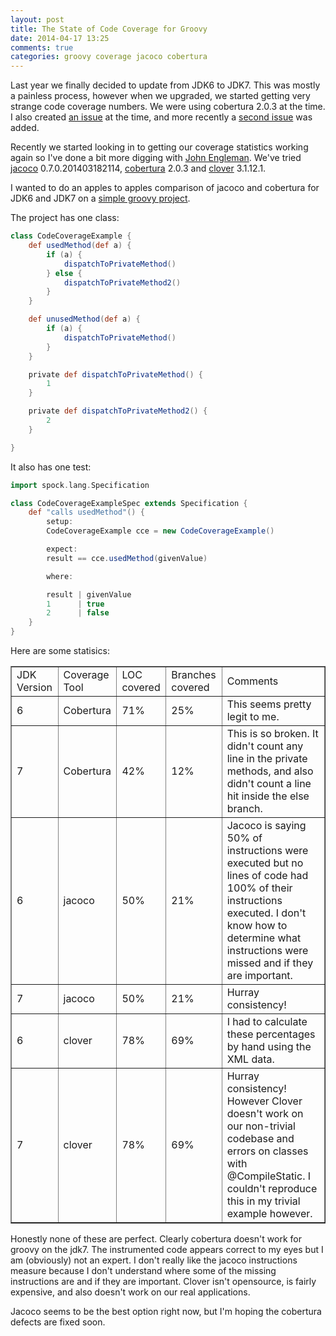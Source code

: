 ```yaml
---
layout: post
title: The State of Code Coverage for Groovy
date: 2014-04-17 13:25
comments: true
categories: groovy coverage jacoco cobertura
---
```


Last year we finally decided to update from JDK6 to JDK7. This was mostly a painless process, however when we upgraded, we started getting very strange code coverage numbers. We were using cobertura 2.0.3 at the time. I also created [an issue](https://github.com/cobertura/cobertura/issues/101) at the time, and more recently a [second issue](https://github.com/cobertura/cobertura/issues/135) was added.

Recently we started looking in to getting our coverage statistics working again so I've done a bit more digging with [John Engleman](https://imperceptiblethoughts.com/). We've tried [jacoco](https://www.eclemma.org/jacoco/) 0.7.0.201403182114, [cobertura](https://cobertura.github.io/cobertura/) 2.0.3 and [clover](https://www.atlassian.com/software/clover/overview) 3.1.12.1. 

I wanted to do an apples to apples comparison of jacoco and cobertura for JDK6 and JDK7 on a [simple groovy project](https://github.com/kyleboon/groovy-code-coverage-examples).

The project has one class:

```groovy
class CodeCoverageExample {
	def usedMethod(def a) {
		if (a) {
			dispatchToPrivateMethod()
		} else {
			dispatchToPrivateMethod2()
		}
	}

	def unusedMethod(def a) {
		if (a) {
			dispatchToPrivateMethod()
		}
	}

	private def dispatchToPrivateMethod() {
		1
	}

	private def dispatchToPrivateMethod2() {
		2
	}

}
```

It also has one test:

```groovy
import spock.lang.Specification

class CodeCoverageExampleSpec extends Specification {
	def "calls usedMethod"() {
		setup:
		CodeCoverageExample cce = new CodeCoverageExample()

		expect:
		result == cce.usedMethod(givenValue)

		where:

		result | givenValue
		1      | true
		2      | false
	}
}
```

Here are some statisics:

<table width='100%' border='1px' border-style:'solid'>
	<tr>
		<td>JDK Version</td>
		<td>Coverage Tool</td>
		<td>LOC covered</td>
		<td>Branches covered</td>
		<td>Comments</td>
	</tr>
	<tr>
		<td>6</td>
		<td>Cobertura</td>
		<td>71%</td>
		<td>25%</td>
		<td>This seems pretty legit to me.</td>
	</tr>
	<tr>
		<td>7</td>
		<td>Cobertura</td>
		<td>42%</td>
		<td>12%</td>
		<td>This is so broken. It didn't count any line in the private methods, and also didn't count a line hit inside the else branch.</td>
	</tr>
	<tr>
		<td>6</td>
		<td>jacoco</td>
		<td>50%</td>
		<td>21%</td>
		<td>Jacoco is saying 50% of instructions were executed but no lines of code had 100% of their instructions executed. I don't know how to determine what instructions were missed and if they are important.</td>
	</tr>
	<tr>
		<td>7</td>
		<td>jacoco</td>
		<td>50%</td>
		<td>21%</td>
		<td>Hurray consistency!</td>
	</tr>
	<tr>
		<td>6</td>
		<td>clover</td>
		<td>78%</td>
		<td>69%</td>
		<td>I had to calculate these percentages by hand using the XML data. </td>
	</tr>
	<tr>
		<td>7</td>
		<td>clover</td>
		<td>78%</td>
		<td>69%</td>
		<td>Hurray consistency! However Clover doesn't work on our non-trivial codebase and errors on classes with @CompileStatic. I couldn't reproduce this in my trivial example however.</td>
	</tr>
</table>

Honestly none of these are perfect. Clearly cobertura doesn't work for groovy on the jdk7. The instrumented code appears correct to my eyes but I am (obviously) not an expert. I don't really like the jacoco instructions measure because I don't understand where some of the missing instructions are and if they are important. Clover isn't opensource, is fairly expensive, and also doesn't work on our real applications. 

Jacoco seems to be the best option right now, but I'm hoping the cobertura defects are fixed soon.
